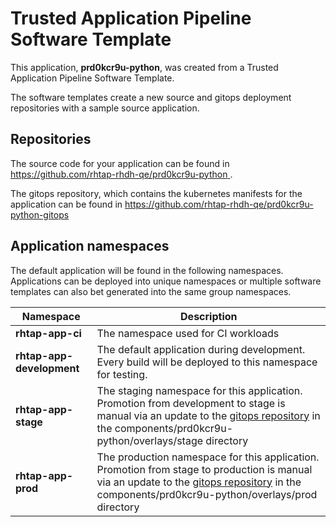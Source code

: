 # Trusted Application Pipeline Software Template

This application, **prd0kcr9u-python**, was created from a Trusted Application Pipeline Software Template.

The software templates create a new source and gitops deployment repositories with a sample source application. 

## Repositories

The source code for your application can be found in [https://github.com/rhtap-rhdh-qe/prd0kcr9u-python ](https://github.com/rhtap-rhdh-qe/prd0kcr9u-python ).
 
The gitops repository, which contains the kubernetes manifests for the application can be found in 
[https://github.com/rhtap-rhdh-qe/prd0kcr9u-python-gitops ](https://github.com/rhtap-rhdh-qe/prd0kcr9u-python-gitops ) 

## Application namespaces 

The default application will be found in the following namespaces. Applications can be deployed into unique namespaces or multiple software templates can also bet generated into the same group namespaces.  

|  Namespace   |  Description   |  
| -------- | -------- |
| **rhtap-app-ci** | The namespace used for CI workloads |
| **rhtap-app-development** | The default application during development. Every build will be deployed to this namespace for testing. |
| **rhtap-app-stage** | The staging namespace for this application. Promotion from development to stage is manual via an update to the [gitops repository](https://github.com/rhtap-rhdh-qe/prd0kcr9u-python-gitops ) in the components/prd0kcr9u-python/overlays/stage directory |
| **rhtap-app-prod** | The production namespace for this application. Promotion from stage to production is manual via an update to the [gitops repository](https://github.com/rhtap-rhdh-qe/prd0kcr9u-python-gitops ) in the components/prd0kcr9u-python/overlays/prod directory |